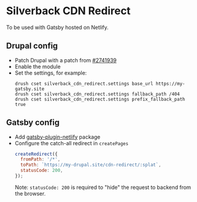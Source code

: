 # Silverback CDN Redirect

To be used with Gatsby hosted on Netlify.

## Drupal config

- Patch Drupal with a patch from
  [#2741939](https://www.drupal.org/project/drupal/issues/2741939)
- Enable the module
- Set the settings, for example:
  ```
  drush cset silverback_cdn_redirect.settings base_url https://my-gatsby.site
  drush cset silverback_cdn_redirect.settings fallback_path /404
  drush cset silverback_cdn_redirect.settings prefix_fallback_path true
  ```

## Gatsby config

- Add
  [gatsby-plugin-netlify](https://www.gatsbyjs.com/plugins/gatsby-plugin-netlify)
  package
- Configure the catch-all redirect in `createPages`
  ```js
  createRedirect({
    fromPath: '/*',
    toPath: `https://my-drupal.site/cdn-redirect/:splat`,
    statusCode: 200,
  });
  ```
  Note: `statusCode: 200` is required to "hide" the request to backend from the
  browser.
